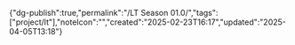 
{"dg-publish":true,"permalink":"/LT Season 01.0/","tags":["project/lt"],"noteIcon":"","created":"2025-02-23T16:17","updated":"2025-04-05T13:18"}



 